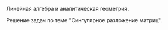 Линейная алгебра и аналитическая геометрия.

Решение задач по теме "Сингулярное разложение матриц".
